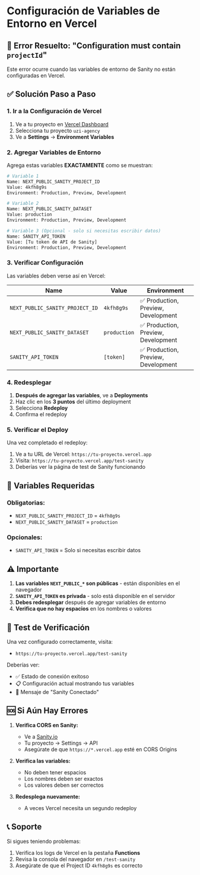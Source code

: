 # Configuración de Variables de Entorno en Vercel

## 🚨 Error Resuelto: "Configuration must contain `projectId`"

Este error ocurre cuando las variables de entorno de Sanity no están configuradas en Vercel.

## ✅ Solución Paso a Paso

### 1. Ir a la Configuración de Vercel

1. Ve a tu proyecto en [Vercel Dashboard](https://vercel.com/dashboard)
2. Selecciona tu proyecto `uzi-agency`
3. Ve a **Settings** → **Environment Variables**

### 2. Agregar Variables de Entorno

Agrega estas variables **EXACTAMENTE** como se muestran:

```bash
# Variable 1
Name: NEXT_PUBLIC_SANITY_PROJECT_ID
Value: 4kfh8g9s
Environment: Production, Preview, Development

# Variable 2  
Name: NEXT_PUBLIC_SANITY_DATASET
Value: production
Environment: Production, Preview, Development

# Variable 3 (Opcional - solo si necesitas escribir datos)
Name: SANITY_API_TOKEN
Value: [Tu token de API de Sanity]
Environment: Production, Preview, Development
```

### 3. Verificar Configuración

Las variables deben verse así en Vercel:

| Name | Value | Environment |
|------|-------|-------------|
| `NEXT_PUBLIC_SANITY_PROJECT_ID` | `4kfh8g9s` | ✅ Production, Preview, Development |
| `NEXT_PUBLIC_SANITY_DATASET` | `production` | ✅ Production, Preview, Development |
| `SANITY_API_TOKEN` | `[token]` | ✅ Production, Preview, Development |

### 4. Redesplegar

1. **Después de agregar las variables**, ve a **Deployments**
2. Haz clic en los **3 puntos** del último deployment
3. Selecciona **Redeploy**
4. Confirma el redeploy

### 5. Verificar el Deploy

Una vez completado el redeploy:

1. Ve a tu URL de Vercel: `https://tu-proyecto.vercel.app`
2. Visita: `https://tu-proyecto.vercel.app/test-sanity`
3. Deberías ver la página de test de Sanity funcionando

## 🔧 Variables Requeridas

### Obligatorias:
- `NEXT_PUBLIC_SANITY_PROJECT_ID` = `4kfh8g9s`
- `NEXT_PUBLIC_SANITY_DATASET` = `production`

### Opcionales:
- `SANITY_API_TOKEN` = Solo si necesitas escribir datos

## ⚠️ Importante

1. **Las variables `NEXT_PUBLIC_*` son públicas** - están disponibles en el navegador
2. **`SANITY_API_TOKEN` es privada** - solo está disponible en el servidor
3. **Debes redesplegar** después de agregar variables de entorno
4. **Verifica que no hay espacios** en los nombres o valores

## 🧪 Test de Verificación

Una vez configurado correctamente, visita:
- `https://tu-proyecto.vercel.app/test-sanity`

Deberías ver:
- ✅ Estado de conexión exitoso
- 📋 Configuración actual mostrando tus variables
- 🎉 Mensaje de "Sanity Conectado"

## 🆘 Si Aún Hay Errores

1. **Verifica CORS en Sanity:**
   - Ve a [Sanity.io](https://sanity.io)
   - Tu proyecto → Settings → API
   - Asegúrate de que `https://*.vercel.app` esté en CORS Origins

2. **Verifica las variables:**
   - No deben tener espacios
   - Los nombres deben ser exactos
   - Los valores deben ser correctos

3. **Redesplega nuevamente:**
   - A veces Vercel necesita un segundo redeploy

## 📞 Soporte

Si sigues teniendo problemas:
1. Verifica los logs de Vercel en la pestaña **Functions**
2. Revisa la consola del navegador en `/test-sanity`
3. Asegúrate de que el Project ID `4kfh8g9s` es correcto
